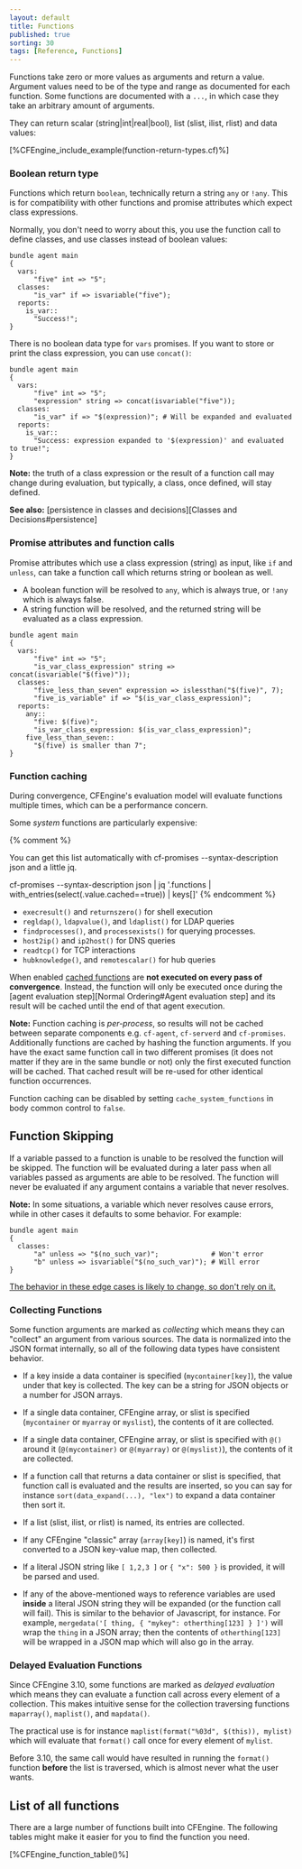 ```yaml
---
layout: default
title: Functions
published: true
sorting: 30
tags: [Reference, Functions]
---
```


Functions take zero or more values as arguments and return a value.
Argument values need to be of the type and range as documented for each
function. Some functions are documented with a `...`, in which case they
take an arbitrary amount of arguments.

They can return scalar (string|int|real|bool), list (slist, ilist, rlist) and data values:

[%CFEngine_include_example(function-return-types.cf)%]

### Boolean return type

Functions which return `boolean`, technically return a string `any` or `!any`.
This is for compatibility with other functions and promise attributes which
expect class expressions.

Normally, you don't need to worry about this, you use the function call to
define classes, and use classes instead of boolean values:

```cf3
bundle agent main
{
  vars:
      "five" int => "5";
  classes:
      "is_var" if => isvariable("five");
  reports:
    is_var::
      "Success!";
}
```

There is no boolean data type for `vars` promises.
If you want to store or print the class expression, you can use `concat()`:

```cf3
bundle agent main
{
  vars:
      "five" int => "5";
      "expression" string => concat(isvariable("five"));
  classes:
      "is_var" if => "$(expression)"; # Will be expanded and evaluated
  reports:
    is_var::
      "Success: expression expanded to '$(expression)' and evaluated to true!";
}
```

**Note:** the truth of a class expression or the result of a function call may
change during evaluation, but typically, a class, once defined, will stay defined.

**See also:** [persistence in classes and decisions][Classes and Decisions#persistence]

### Promise attributes and function calls

Promise attributes which use a class expression (string) as input, like `if`
and `unless`, can take a function call which returns string or boolean as well.

* A boolean function will be resolved to `any`, which is always true, or `!any`
  which is always false.
* A string function will be resolved, and the returned string will be
  evaluated as a class expression.

```cf3
bundle agent main
{
  vars:
      "five" int => "5";
      "is_var_class_expression" string => concat(isvariable("$(five)"));
  classes:
      "five_less_than_seven" expression => islessthan("$(five)", 7);
      "five_is_variable" if => "$(is_var_class_expression)";
  reports:
    any::
      "five: $(five)";
      "is_var_class_expression: $(is_var_class_expression)";
    five_less_than_seven::
      "$(five) is smaller than 7";
}
```

### Function caching

During convergence, CFEngine's evaluation model will evaluate
functions multiple times, which can be a performance concern.

Some _system_ functions are particularly expensive:

{% comment %}

You can get this list automatically with cf-promises --syntax-description json and a little jq.

cf-promises --syntax-description json | jq '.functions | with_entries(select(.value.cached==true)) | keys[]'
{% endcomment %}

* `execresult()` and `returnszero()` for shell execution
* `regldap()`, `ldapvalue()`, and `ldaplist()` for LDAP queries
* `findprocesses()`, and `processexists()` for querying processes.
* `host2ip()` and `ip2host()` for DNS queries
* `readtcp()` for TCP interactions
* `hubknowledge()`, and `remotescalar()` for hub queries

When enabled
[cached functions](https://docs.cfengine.com/docs/{{site.cfengine.branch}}/search.html?q=The+return+value+is+cached)
are **not executed on every pass of convergence**. Instead, the function will
only be executed once during the
[agent evaluation step][Normal Ordering#Agent evaluation step]
and its result will be cached until the end of that agent execution.

**Note:** Function caching is *per-process*, so results will not be cached between
separate components e.g. `cf-agent`, `cf-serverd` and `cf-promises`.
Additionally functions are cached by hashing the function arguments. If you have
the exact same function call in two different promises (it does not matter if
they are in the same bundle or not) only the first executed function will be
cached. That cached result will be re-used for other identical function
occurrences.

Function caching can be disabled by setting `cache_system_functions` in body
common control to `false`.

## Function Skipping

If a variable passed to a function is unable to be resolved the function will
be skipped. The function will be evaluated during a later pass when all
variables passed as arguments are able to be resolved. The function will never
be evaluated if any argument contains a variable that never resolves.

**Note:** In some situations, a variable which never resolves cause errors,
while in other cases it defaults to some behavior. For example:

```cf3
bundle agent main
{
  classes:
      "a" unless => "$(no_such_var)";             # Won't error
      "b" unless => isvariable("$(no_such_var)"); # Will error
}
```

[The behavior in these edge cases is likely to change, so don't rely on it.](https://tracker.mender.io/browse/CFE-2689)

### Collecting Functions

Some function arguments are marked as *collecting* which means they
can "collect" an argument from various sources. The data is normalized
into the JSON format internally, so all of the following data types
have consistent behavior.

* If a key inside a data container is specified (`mycontainer[key]`),
the value under that key is collected. The key can be a string for
JSON objects or a number for JSON arrays.

* If a single data container, CFEngine array, or slist is specified
(`mycontainer` or `myarray` or `myslist`), the contents of it are
collected.

* If a single data container, CFEngine array, or slist is specified
with `@()` around it (`@(mycontainer)` or `@(myarray)` or
`@(myslist)`), the contents of it are collected.

* If a function call that returns a data container or slist is
  specified, that function call is evaluated and the results are
  inserted, so you can say for instance `sort(data_expand(...), "lex")`
  to expand a data container then sort it.

* If a list (slist, ilist, or rlist) is named, its entries are collected.

* If any CFEngine "classic" array (`array[key]`) is named, it's first
converted to a JSON key-value map, then collected.

* If a literal JSON string like `[ 1,2,3 ]` or `{ "x": 500 }` is
provided, it will be parsed and used.

* If any of the above-mentioned ways to reference variables are used
**inside** a literal JSON string they will be expanded (or the
function call will fail). This is similar to the behavior of
Javascript, for instance.  For example, `mergedata('[ thing, { "mykey": otherthing[123] } ]')`
will wrap the `thing` in a JSON array; then the contents of
`otherthing[123]` will be wrapped in a JSON map which will also go in
the array.

### Delayed Evaluation Functions

Since CFEngine 3.10, some functions are marked as *delayed evaluation* which
means they can evaluate a function call across every element of a collection.
This makes intuitive sense for the collection traversing functions `maparray()`,
`maplist()`, and `mapdata()`.

The practical use is for instance `maplist(format("%03d", $(this)), mylist)`
which will evaluate that `format()` call once for every element of `mylist`.

Before 3.10, the same call would have resulted in running the `format()`
function **before** the list is traversed, which is almost never what the user
wants.

## List of all functions

There are a large number of functions built into CFEngine. The following
tables might make it easier for you to find the function you need.

[%CFEngine_function_table()%]
